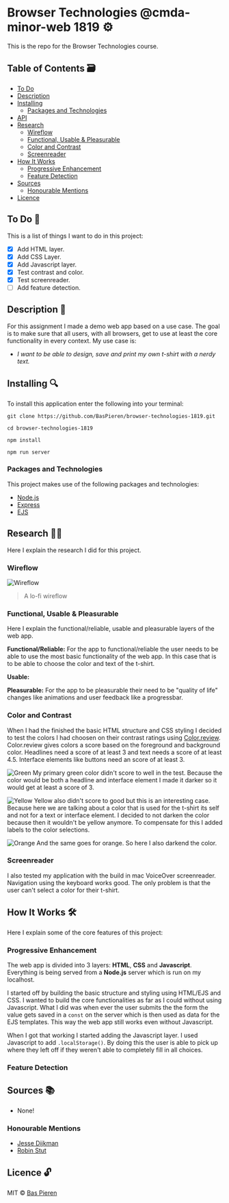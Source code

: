 # Browser Technologies @cmda-minor-web 1819 ⚙️

This is the repo for the Browser Technologies course.

## Table of Contents 🗃
* [To Do](#to-do-)
* [Description](#description-)
* [Installing](#installing-)
  * [Packages and Technologies](#packages-and-technologies)
* [API](#api-)
* [Research](#research-)
  * [Wireflow](#wireflow)
  * [Functional, Usable & Pleasurable](#functional,-usable-&-pleasurable)
  * [Color and Contrast](#color-and-contrast)
  * [Screenreader](#screenreader)
* [How It Works](#how-it-works-)
  * [Progressive Enhancement](#progressive-enhancement)
  * [Feature Detection](#feature-detection)
* [Sources](#sources-)
  * [Honourable Mentions](#honourable-mentions)
* [Licence](#licence-)

## To Do 📌
This is a list of things I want to do in this project:

- [X] Add HTML layer.
- [X] Add CSS Layer.
- [X] Add Javascript layer.
- [X] Test contrast and color.
- [X] Test screenreader.
- [ ] Add feature detection.

## Description 📝
For this assignment I made a demo web app based on a use case. The goal is to make sure that all users, with all browsers, get to use at least the core functionality in every context. My use case is:

* *I want to be able to design, save and print my own t-shirt with a nerdy text.*

## Installing 🔍
To install this application enter the following into your terminal:
```
git clone https://github.com/BasPieren/browser-technologies-1819.git

cd browser-technologies-1819

npm install

npm run server
```

### Packages and Technologies
This project makes use of the following packages and technologies:

* [Node.js](https://nodejs.org/en/)
* [Express](https://expressjs.com/)
* [EJS](https://ejs.co/)

## Research 🕵🏻
Here I explain the research I did for this project.

### Wireflow

![Wireflow](https://i.imgur.com/r59AKXu.jpg?1)
> A lo-fi wireflow

### Functional, Usable & Pleasurable
Here I explain the functional/reliable, usable and pleasurable layers of the web app.

__Functional/Reliable:__ For the app to functional/reliable the user needs to be able to use the most basic functionality of the web app. In this case that is to be able to choose the color and text of the t-shirt.

__Usable:__

__Pleasurable:__ For the app to be pleasurable their need to be "quality of life" changes like animations and user feedback like a progressbar.

### Color and Contrast
When I had the finished the basic HTML structure and CSS styling I decided to test the colors I had choosen on their contrast ratings using [Color.review](https://color.review). Color.review gives colors a score based on the foreground and background color. Headlines need a score of at least 3 and text needs a score of at least 4.5. Interface elements like buttons need an score of at least 3.

![Green](https://i.imgur.com/ZhEb5QX.png)
My primary green color didn't score to well in the test. Because the color would be both a headline and interface element I made it darker so it would get at least a score of 3.

![Yellow](https://i.imgur.com/sfXGHIF.png)
Yellow also didn't score to good but this is an interesting case. Because here we are talking about a color that is used for the t-shirt its self and not for a text or interface element. I decided to not darken the color because then it wouldn't be yellow anymore. To compensate for this I added labels to the color selections.

![Orange](https://i.imgur.com/n0PLfE2.png)
And the same goes for orange. So here I also darkend the color.

### Screenreader
I also tested my application with the build in mac VoiceOver screenreader. Navigation using the keyboard works good. The only problem is that the user can't select a color for their t-shirt.

## How It Works 🛠️
Here I explain some of the core features of this project:

### Progressive Enhancement
The web app is divided into 3 layers: __HTML__, __CSS__ and __Javascript__. Everything is being served from a __Node.js__ server which is run on my localhost.

I started off by building the basic structure and styling using HTML/EJS and CSS. I wanted to build the core functionalities as far as I could without using Javascript. What I did was when ever the user submits the the form the value gets saved in a `const` on the server which is then used as data for the EJS templates. This way the web app still works even without Javascript.

When I got that working I started adding the Javascript layer. I used Javascript to add `.localStorage()`. By doing this the user is able to pick up where they left off if they weren't able to completely fill in all choices.    

### Feature Detection

## Sources 📚

* None!

### Honourable Mentions

* [Jesse Dijkman](https://github.com/jesseDijkman1)
* [Robin Stut](https://github.com/robinstut)

## Licence 🔓
MIT © [Bas Pieren](https://github.com/BasPieren)
